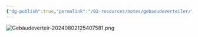 ```yaml
---
{"dg-publish":true,"permalink":"/02-resources/notes/gebaeudeverteiler/","tags":["hardware","netzwerk/kabel"]}
---
```


![Gebäudeverteir-20240802125407581.png](/img/user/02%20-%20RESOURCES/Files/Geb%C3%A4udeverteir-20240802125407581.png)
